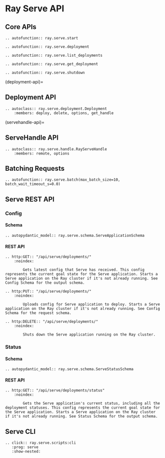 # Ray Serve API

## Core APIs

```{eval-rst}
.. autofunction:: ray.serve.start
```

```{eval-rst}
.. autofunction:: ray.serve.deployment
```

```{eval-rst}
.. autofunction:: ray.serve.list_deployments
```

```{eval-rst}
.. autofunction:: ray.serve.get_deployment
```

```{eval-rst}
.. autofunction:: ray.serve.shutdown
```

(deployment-api)=

## Deployment API

```{eval-rst}
.. autoclass:: ray.serve.deployment.Deployment
    :members: deploy, delete, options, get_handle
```

(servehandle-api)=

## ServeHandle API

```{eval-rst}
.. autoclass:: ray.serve.handle.RayServeHandle
    :members: remote, options
```

## Batching Requests

```{eval-rst}
.. autofunction:: ray.serve.batch(max_batch_size=10, batch_wait_timeout_s=0.0)
```

## Serve REST API

### Config

#### Schema

```{eval-rst}
.. autopydantic_model:: ray.serve.schema.ServeApplicationSchema

```

#### REST API

```{eval-rst}
.. http:GET:: "/api/serve/deployments/"
    :noindex:

        Gets latest config that Serve has received. This config represents the current goal state for the Serve application. Starts a Serve application on the Ray cluster if it's not already running. See Config Schema for the output schema.
```

```{eval-rst}
.. http:PUT:: "/api/serve/deployments/"
    :noindex:

        Uploads config for Serve application to deploy. Starts a Serve application on the Ray cluster if it's not already running. See Config Schema for the request schema.
```

```{eval-rst}
.. http:DELETE:: "/api/serve/deployments/"
    :noindex:

        Shuts down the Serve application running on the Ray cluster.
```

### Status

#### Schema

```{eval-rst}
.. autopydantic_model:: ray.serve.schema.ServeStatusSchema

```

#### REST API

```{eval-rst}
.. http:GET:: "/api/serve/deployments/status"
    :noindex:

        Gets the Serve application's current status, including all the deployment statuses. This config represents the current goal state for the Serve application. Starts a Serve application on the Ray cluster if it's not already running. See Status Schema for the output schema.
```

## Serve CLI

```{eval-rst}
.. click:: ray.serve.scripts:cli
   :prog: serve
   :show-nested:
```
